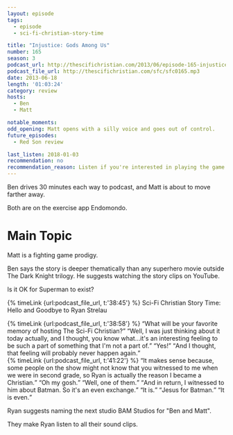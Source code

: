 ```yaml
---
layout: episode
tags:
  - episode
  - sci-fi-christian-story-time

title: "Injustice: Gods Among Us"
number: 165
season: 3
podcast_url: http://thescifichristian.com/2013/06/episode-165-injustice-gods-among-us/
podcast_file_url: http://thescifichristian.com/sfc/sfc0165.mp3
date: 2013-06-18
length: '01:03:24'
category: review
hosts:
  - Ben
  - Matt

notable_moments:
odd_opening: Matt opens with a silly voice and goes out of control.
future_episodes:
  - Red Son review

last_listen: 2018-01-03
recommendation: no
recommendation_reason: Listen if you're interested in playing the game.
---
```

Ben drives 30 minutes each way to podcast, and Matt is about to move farther away. 

Both are on the exercise app Endomondo.



# Main Topic
Matt is a fighting game prodigy.

Ben says the story is deeper thematically than any superhero movie outside The Dark Knight trilogy. He suggests watching the story clips on YouTube. 

Is it OK for Superman to exist? 

{% timeLink {url:podcast_file_url, t:'38:45'} %} Sci-Fi Christian Story Time: Hello and Goodbye to Ryan Strelau 

<div class="quote">
  {% timeLink {url:podcast_file_url, t:'38:58'} %}
  <q class="matt">What will be your favorite memory of hosting The Sci-Fi Christian?</q>
  <q data-name="Ryan Strelau">Well, I was just thinking about it today actually, and I thought, you know what...it's an interesting feeling to be such a part of something that I'm not a part of.</q>
  <q class="matt">Yes!</q>
  <q data-name="Ryan Strelau">And I thought, that feeling will probably never happen again.</q>
</div>

<div class="quote">
  {% timeLink {url:podcast_file_url, t:'41:22'} %}
  <q class="matt">It makes sense because, some people on the show might not know that you witnessed to me when we were in second grade, so Ryan is actually the reason I became a Christian.</q>
  <q class="ben">Oh my gosh.</q>
  <q data-name="Ryan Strelau">Well, one of them.</q>
  <q class="matt">And in return, I witnessed to him about Batman. So it's an even exchange.</q>
  <q class="ben">It is.</q>
  <q class="matt">Jesus for Batman.</q>
  <q data-name="Ryan Strelau">It is even.</q>
</div>

Ryan suggests naming the next studio BAM Studios for "Ben and Matt". 

They make Ryan listen to all their sound clips.




